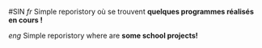 #SIN
*fr*
Simple reporistory où se trouvent **quelques programmes réalisés en cours !**

*eng*
Simple reporistory where are **some school projects!**

